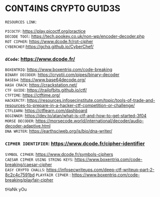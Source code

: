 # C0NT4INS CRYPT0 GU1D3S

`RESOURCES LINK`:  

`PICOCTF`:  https://play.picoctf.org/practice  
`DECODE TOOl`: https://tech.pookey.co.uk/non-wp/encoder-decoder.php  
`ROT CIPHER`: https://www.dcode.fr/rot-cipher   
`CYBERCHEF`:https://gchq.github.io/CyberChef/
### `dCode`: https://www.dcode.fr/
`BOXENTRIQ`: https://www.boxentriq.com/code-breaking  
`BINARY DECODER`: https://cryptii.com/pipes/binary-decoder  
`BASE64`: https://www.base64decode.org/  
`HASH CRACK`: https://crackstation.net/  
`CTF GUIDE`: https://trailofbits.github.io/ctf/  
`CTFTIME`: https://ctftime.org/  
`HACKERCTF`: https://resources.infosecinstitute.com/topic/tools-of-trade-and-resources-to-prepare-in-a-hacker-ctf-competition-or-challenge/  
`CTFLEARN`: https://ctflearn.com/dashboard  
`BEGINNER`: https://dev.to/atan/what-is-ctf-and-how-to-get-started-3f04  
`MORSE DECODER`: https://morsecode.world/international/decoder/audio-decoder-adaptive.html  
`DNA WRITER`: https://earthsciweb.org/js/bio/dna-writer/  
### `CIPHER IDENTIFIER`: https://www.dcode.fr/cipher-identifier  
`SYMBOL CIPHER`: https://www.dcode.fr/symbols-ciphers  
`CAESAR CIPHER USING STRING KEYS`: https://www.boxentriq.com/code-breaking/caesar-cipher  
`EASY CRYPTO CHALLS`: https://infosecwriteups.com/deep-ctf-writeup-part-2-8c2c4c7591bd
`PLAYFAIR CIPHER` : https://www.boxentriq.com/code-breaking/playfair-cipher

tHaNk yOu


